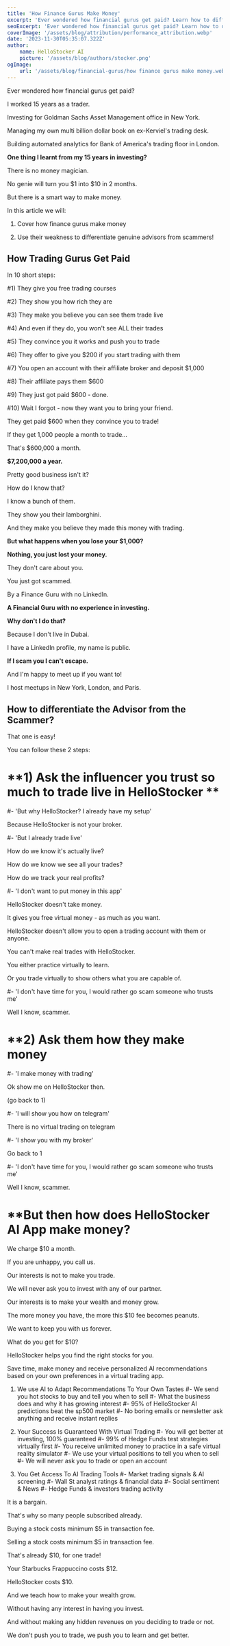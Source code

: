 ```yaml
---
title: 'How Finance Gurus Make Money'
excerpt: 'Ever wondered how financial gurus get paid? Learn how to differentiate the Advisor from the Scammer!'
seoExcerpt: 'Ever wondered how financial gurus get paid? Learn how to differentiate the Advisor from the Scammer!'
coverImage: '/assets/blog/attribution/performance_attribution.webp'
date: '2023-11-30T05:35:07.322Z'
author:
    name: HelloStocker AI
    picture: '/assets/blog/authors/stocker.png'
ogImage:
    url: '/assets/blog/financial-gurus/how finance gurus make money.webp.webp'
---
```



Ever wondered how financial gurus get paid?

I worked 15 years as a trader.

Investing for Goldman Sachs Asset Management office in New York.

Managing my own multi billion dollar book on ex-Kerviel's trading desk.

Building automated analytics for Bank of America's trading floor in London.

**One thing I learnt from my 15 years in investing?**

There is no money magician.

No genie will turn you $1 into $10 in 2 months.

But there is a smart way to make money.
 
In this article we will:

1) Cover how finance gurus make money

2) Use their weakness to differentiate genuine advisors from scammers!


## **How Trading Gurus Get Paid**

In 10 short steps:

#1) They give you free trading courses

#2) They show you how rich they are

#3) They make you believe you can see them trade live

#4) And even if they do, you won't see ALL their trades 

#5) They convince you it works and push you to trade

#6) They offer to give you $200 if you start trading with them

#7) You open an account with their affiliate broker and deposit $1,000

#8) Their affiliate pays them $600

#9) They just got paid $600 - done.

#10) Wait I forgot - now they want you to bring your friend.


They get paid $600 when they convince you to trade!

If they get 1,000 people a month to trade...

That's $600,000 a month.

**$7,200,000 a year.**

Pretty good business isn't it?

How do I know that? 

I know a bunch of them.

They show you their lamborghini.

And they make you believe they made this money with trading.

**But what happens when you lose your $1,000?** 

**Nothing, you just lost your money.**

They don't care about you.

You just got scammed.

By a Finance Guru with no LinkedIn.

**A Financial Guru with no experience in investing.**

**Why don't I do that?**

Because I don't live in Dubai.

I have a LinkedIn profile, my name is public.

**If I scam you I can't escape.**

And I'm happy to meet up if you want to!

I host meetups in New York, London, and Paris.


## **How to differentiate the Advisor from the Scammer?**

That one is easy!

You can follow these 2 steps:

# **1) Ask the influencer you trust so much to trade live in HelloStocker **

#- 'But why HelloStocker? I already have my setup'

Because HelloStocker is not your broker.


#- 'But I already trade live'

How do we know it's actually live?

How do we know we see all your trades?

How do we track your real profits?


#- 'I don't want to put money in this app'

HelloStocker doesn't take money.

It gives you free virtual money - as much as you want.

HelloStocker doesn't allow you to open a trading account with them or anyone.

You can't make real trades with HelloStocker.

You either practice virtually to learn.

Or you trade virtually to show others what you are capable of.

#- 'I don't have time for you, I would rather go scam someone who trusts me'

Well I know, scammer.


# **2) Ask them how they make money

#- 'I make money with trading'

Ok show me on HelloStocker then.

(go back to 1)

#- 'I will show you how on telegram'

There is no virtual trading on telegram

#- 'I show you with my broker'

Go back to 1

#- 'I don't have time for you, I would rather go scam someone who trusts me'

Well I know, scammer.


# **But then how does HelloStocker AI App make money?

We charge $10 a month.

If you are unhappy, you call us.

Our interests is not to make you trade.

We will never ask you to invest with any of our partner.

Our interests is to make your wealth and money grow.

The more money you have, the more this $10 fee becomes peanuts.

We want to keep you with us forever.

What do you get for $10?

HelloStocker helps you find the right stocks for you. 

Save time, make money and receive personalized AI recommendations based on your own preferences in a virtual trading app.

1) We use AI to Adapt Recommendations To Your Own Tastes
#- We send you hot stocks to buy and tell you when to sell
#- What the business does and why it has growing interest
#- 95% of HelloStocker AI predictions beat the sp500 market
#- No boring emails or newsletter ask anything and receive instant replies

2) Your Success Is Guaranteed With Virtual Trading
#- You will get better at investing, 100% guaranteed
#- 99% of Hedge Funds test strategies virtually first
#- You receive unlimited money to practice in a safe virtual reality simulator
#- We use your virtual positions to tell you when to sell
#- We will never ask you to trade or open an account

3) You Get Access To AI Trading Tools
#- Market trading signals & AI screening
#- Wall St analyst ratings & financial data
#- Social sentiment & News
#- Hedge Funds & investors trading activity

It is a bargain.

That's why so many people subscribed already.

Buying a stock costs minimum $5 in transaction fee.

Selling a stock costs minimum $5 in transaction fee. 

That's already $10, for one trade!

Your Starbucks Frappuccino costs $12.

HelloStocker costs $10.

And we teach how to make your wealth grow.

Without having any interest in having you invest.

And without making any hidden revenues on you deciding to trade or not.

We don't push you to trade, we push you to learn and get better.


